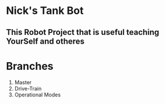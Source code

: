 # Nick's Tank Bot 

## This Robot Project that is useful teaching YourSelf and otheres 

# Branches 
1.  Master 
2.  Drive-Train
3.  Operational Modes